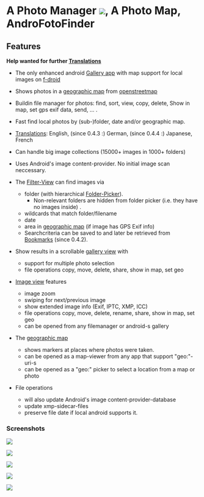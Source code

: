 # A Photo Manager ![](https://raw.githubusercontent.com/k3b/AndroFotoFinder/master/app/src/main/res/drawable-hdpi/foto_gallery.png), A Photo Map, AndroFotoFinder

## Features

**Help wanted for further [Translations](https://crowdin.com/project/androFotoFinder)**

* The only enhanced android [Gallery app](https://github.com/k3b/AndroFotoFinder/wiki/Gallery-View) with map support for local images on [f-droid](https://f-droid.org/)
* Shows photos in a [geographic map](https://github.com/k3b/AndroFotoFinder/wiki/geographic-map) from [openstreetmap](http://www.openstreetmap.org)
* Buildin file manager for photos: find, sort, view, copy, delete, Show in map, set gps exif data, send, ... .
* Fast find local photos by (sub-)folder, date and/or geographic map.
* [Translations](https://crowdin.com/project/androFotoFinder): English, (since 0.4.3 :) German, (since 0.4.4 :) Japanese, French

* Can handle big image collections (15000+ images in 1000+ folders)
* Uses Android's image content-provider. No initial image scan neccessary.
* The [Filter-View](https://github.com/k3b/AndroFotoFinder/wiki/Filter-View) can find images via
    * folder (with hierarchical [Folder-Picker](https://github.com/k3b/AndroFotoFinder/wiki/Folder-Picker)). 
		* Non-relevant folders are hidden from folder picker (i.e. they have no images inside) .
    * wildcards that match folder/filename
    * date
    * area in [geographic map](https://github.com/k3b/AndroFotoFinder/wiki/geographic-map) (if image has GPS Exif info)
	* Searchcriteria can be saved to and later be retrieved from [Bookmarks](Bookmarks) (since 0.4.2).
* Show results in a scrollable [gallery view](https://github.com/k3b/AndroFotoFinder/wiki/Gallery-View) with 
	* support for multiple photo selection
	* file operations copy, move, delete, share, show in map, set geo
* [Image view](https://github.com/k3b/AndroFotoFinder/wiki/Image-View) features
    * image zoom
    * swiping for next/previous image
    * show extended image info (Exif, IPTC, XMP, ICC)
	* file operations copy, move, delete, rename, share, show in map, set geo
	* can be opened from any filemanager or android-s gallery 
* The [geographic map](https://github.com/k3b/AndroFotoFinder/wiki/geographic-map) 
    * shows markers at places where photos were taken.
	* can be opened as a map-viewer from any app that support "geo:"-uri-s 
	* can be opened as a "geo:" picker to select a location from a map or photo 
* File operations 
	* will also update Android's image content-provider-database
	* update xmp-sidecar-files
	* preserve file date if local android supports it.

### Screenshots

![](https://raw.githubusercontent.com/k3b/AndroFotoFinder/master/wiki/png/Gallery.png)

![](https://raw.githubusercontent.com/k3b/AndroFotoFinder/master/wiki/png/Gallery-MultiSelection.png)

![](https://raw.githubusercontent.com/k3b/AndroFotoFinder/master/wiki/png/SelectArea.png)

![](https://raw.githubusercontent.com/k3b/AndroFotoFinder/master/wiki/png/FolderPicker.png)

![](https://raw.githubusercontent.com/k3b/AndroFotoFinder/master/wiki/png/Filter.png) 
 